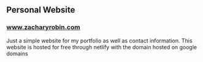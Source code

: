 ## Personal Website 

### www.zacharyrobin.com

Just a simple website for my portfolio as well as contact information. 
This website is hosted for free through netlify with the domain hosted on google domains

